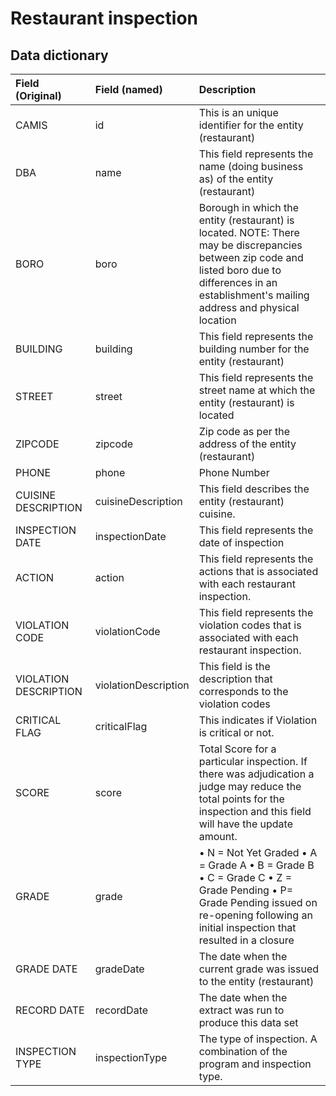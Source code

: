 # Restaurant inspection

## Data dictionary

|Field (Original)|Field (named)|Description|
|:-----|:-----|:-----|
|CAMIS|id|This is an unique identifier for the entity (restaurant)|
|DBA|name|This field represents the name (doing business as) of the entity (restaurant)|
|BORO|boro|Borough in which the entity (restaurant) is located. NOTE: There may be discrepancies between zip code and listed boro due to differences in an establishment's mailing address and physical location|
|BUILDING|building|This field represents the building number for the entity (restaurant)|
|STREET|street|This field represents the street name at which the entity (restaurant) is located|
|ZIPCODE|zipcode|Zip code as per the address of the entity (restaurant)|
|PHONE|phone|Phone Number|
|CUISINE DESCRIPTION|cuisineDescription|This field describes the entity (restaurant) cuisine.|
|INSPECTION DATE|inspectionDate|This field represents the date of inspection|
|ACTION|action|This field represents the actions that is associated with each restaurant inspection.|
|VIOLATION CODE|violationCode|This field represents the violation codes that is associated with each restaurant inspection.|
|VIOLATION DESCRIPTION|violationDescription|This field is the description that corresponds to the violation codes|
|CRITICAL FLAG|criticalFlag|This indicates if Violation is critical or not.|
|SCORE|score|Total Score for a particular inspection. If there was adjudication a judge may reduce the total points for the inspection and this field will have the update amount.|
|GRADE|grade| • N = Not Yet Graded • A = Grade A • B = Grade B • C = Grade C • Z = Grade Pending • P= Grade Pending issued on re-opening following an initial inspection that resulted in a closure|
|GRADE DATE|gradeDate|The date when the current grade was issued to the entity (restaurant)|
|RECORD DATE|recordDate|The date when the extract was run to produce this data set|
|INSPECTION TYPE|inspectionType|The type of inspection. A combination of the program and inspection type.|
